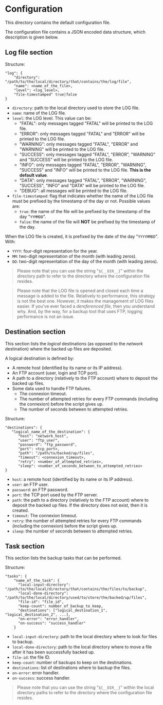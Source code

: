 # Configuration

This directory contains the default configuration file.

The configuration file contains a JSON encoded data structure, which description is given below.

## Log file section

Structure:

    "log": {
        "directory": "/path/to/the/local/directory/that/contains/the/log/file",
        "name": <name_of_the_file>,
        "level": <log_level>,
        "file-timestamped" true|false
    }


* `directory`: path to the local directory used to store the LOG file.
* `name`: name of the LOG file.
* `level`: the LOG level. This value can be:
  * "FATAL": only messages tagged "FATAL" will be printed to the LOG file.
  * "ERROR": only messages tagged "FATAL" and "ERROR" will be printed to the LOG file.
  * "WARNING": only messages tagged "FATAL", "ERROR" and "WARNING" will be printed to the LOG file.
  * "SUCCESS": only messages tagged "FATAL", "ERROR", "WARNING" and "SUCCESS" will be printed to the LOG file.
  * "INFO": only messages tagged "FATAL", "ERROR", "WARNING", "SUCCESS" and "INFO" will be printed to the LOG file. **This is the default value**.
  * "DATA": only messages tagged "FATAL", "ERROR", "WARNING", "SUCCESS", "INFO" and "DATA" will be printed to the LOG file.
  * "DEBUG": all messages will be printed to the LOG file.
* `file-timestamped`: flag that indicates whether the name of the LOG file must be prefixed by the timestamp of the day or not.
  Possible values are:
  * `true`: the name of the file will be prefixed by the timestamp of the day "`YYMMDD`".
  * `false`: the name of the file will **NOT** be prefixed by the timestamp of the day.

When the LOG file is created, it is prefixed by the date of the day "`YYYYMMDD`". With:

* `YYYY`: four-digit representation for the year.
* `MM`: two-digit representation of the month (with leading zeros).
* `DD`: two-digit representation of the day of the month (with leading zeros).

> Please note that you can use the string "`${__DIR__}`" within the directory path to refer to the directory where the configuration file resides.

> Please note that the LOG file is opened and closed each time a message is added to the file.
> Relatively to performance, this strategy is not the best one.
> However, it makes the management of LOG files easier.
> If you've ever faced a _dereferenced file_, then you understand why.
> And, by the way, for a backup tool that uses FTP, logging performance is not an issue.

## Destination section

This section lists the _logical_ destinations (as opposed to the _network_ destination) where the backed up files are
deposited. 

A logical destination is defined by:

* A remote host (identified by its name or its IP address).
* An FTP account (user, login and TCP port).
* A path to a directory (relatively to the FTP account) where to deposit the backed up files.
* Some data used to handle FTP failures.
  * The connexion timeout.
  * The number of attempted retries for every FTP commands (including the connexion) before the script gives up.
  * The number of seconds between to attempted retries.

Structure:

    "destinations": {
       "logical_name_of_the_destination": {
          "host": "network_host",
          "user": "ftp_user",
          "password": "ftp_password",
          "port": <tcp_port>,
          "path": "/path/to/backed/up/files",
          "timeout": <connexion_timeout>,
          "retry": <number_of_attempted_retries>,
          "sleep": <number_of_seconds_between_to_attempted_retries>
    }

   
* `host`: a remote host (identified by its name or its IP address).
* `user`: an FTP user.
* `password`: an FTP password.
* `port`: the TCP port used by the FTP server.
* `path`: the path to a directory (relatively to the FTP account) where to deposit the backed up files.
          If the directory does not exist, then it is created.
* `timeout`: The connexion timeout.
* `retry`: the number of attempted retries for every FTP commands (including the connexion) before the script gives up.
* `sleep`: the number of seconds between to attempted retries.

## Task section

This section lists the backup tasks that can be performed.

Structure:

    "tasks": {
        "name_of_the_task": {
          "local-input-directory": "/path/to/the/local/directory/that/contains/the/files/to/backup",
          "local-done-directory": "/path/to/the/local/directory/used/to/store/the/backed/up/files",
          "file-id": "file_id",
          "keep-count": number_of_backup_to_keep,
          "destinations": ["logical_destination_1", "logical_destination_2", ...],
          "on-error": "error_handler",
          "on-success": "success_handler"
        }


* `local-input-directory`: path to the local directory where to look for files to backup.
* `local-done-directory`: path to the local directory where to move a file after it has been successfully backed up.
* `file-id`: the file ID.
* `keep-count`: number of backups to keep on the destinations.
* `destinations`: list of destinations where to backup the files.
* `on-error`: error handler.
* `on-success`: success handler.

> Please note that you can use the string "`${__DIR__}`" within the local directory paths to refer to the directory where
the configuration file resides.



